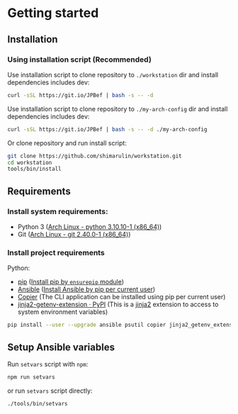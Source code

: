 # Getting started

## Installation

### Using installation script (Recommended)

Use installation script to clone repository to `./workstation` dir and install dependencies includes dev:

```bash
curl -sSL https://git.io/JPBef | bash -s -- -d
```

Use installation script to clone repository to `./my-arch-config` dir and install dependencies includes dev:

```bash
curl -sSL https://git.io/JPBef | bash -s -- -d ./my-arch-config
```

Or clone repository and run install script:

```bash
git clone https://github.com/shimarulin/workstation.git
cd workstation
tools/bin/install
```

## Requirements

### Install system requirements:

- Python 3 ([Arch Linux - python 3.10.10-1 (x86_64)](https://archlinux.org/packages/core/x86_64/python/))
- Git ([Arch Linux - git 2.40.0-1 (x86_64)](https://archlinux.org/packages/extra/x86_64/git/))

### Install project requirements

Python:

- [pip](https://github.com/pypa/pip)
  ([Install pip by `ensurepip` module](https://pip.pypa.io/en/stable/installation/#ensurepip))
- [Ansible](https://github.com/ansible/ansible)
  ([Install Ansible by pip per current user](https://docs.ansible.com/ansible/latest/installation_guide/intro_installation.html#pip-install))
- [Copier](https://github.com/copier-org/copier) (The CLI application can be installed using pip per current user)
- [jinja2-getenv-extension · PyPI](https://pypi.org/project/jinja2-getenv-extension/) (This is a
  [jinja2](http://jinja.pocoo.org/) extension to access to system environment variables)

```bash
pip install --user --upgrade ansible psutil copier jinja2_getenv_extension
```

## Setup Ansible variables

Run `setvars` script with `npm`:

```bash
npm run setvars
```

or run `setvars` script directly:

```bash
./tools/bin/setvars
```
